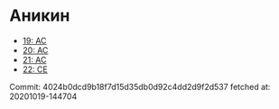 # Аникин
- [19: AC](19.md)
- [20: AC](20.md)
- [21: AC](21.md)
- [22: CE](22.md)

Commit: 4024b0dcd9b18f7d15d35db0d92c4dd2d9f2d537
 fetched at: 20201019-144704
